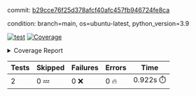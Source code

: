 commit: [b29cce76f25d378afcf40afc457fb946724fe8ca](https://github.com/rcmdnk/s3-reader/tree/b29cce76f25d378afcf40afc457fb946724fe8ca)

condition: branch=main, os=ubuntu-latest, python_version=3.9

[![test](https://github.com/rcmdnk/s3-reader/actions/workflows/test.yml/badge.svg)](https://github.com/rcmdnk/s3-reader/actions/runs/16737438292)
<a href="https://github.com/rcmdnk/s3-reader/blob/b29cce76f25d378afcf40afc457fb946724fe8ca/README.md"><img alt="Coverage" src="https://img.shields.io/badge/Coverage-35%25-red.svg" /></a><details><summary>Coverage Report </summary><table><tr><th>File</th><th>Stmts</th><th>Miss</th><th>Cover</th><th>Missing</th></tr><tbody><tr><td colspan="5"><b>src/s3_reader</b></td></tr><tr><td>&nbsp; &nbsp;<a href="https://github.com/rcmdnk/s3-reader/blob/b29cce76f25d378afcf40afc457fb946724fe8ca/src/s3_reader/file.py">file.py</a></td><td>91</td><td>62</td><td>32%</td><td><a href="https://github.com/rcmdnk/s3-reader/blob/b29cce76f25d378afcf40afc457fb946724fe8ca/src/s3_reader/file.py#L59-L62">59&ndash;62</a>, <a href="https://github.com/rcmdnk/s3-reader/blob/b29cce76f25d378afcf40afc457fb946724fe8ca/src/s3_reader/file.py#L65">65</a>, <a href="https://github.com/rcmdnk/s3-reader/blob/b29cce76f25d378afcf40afc457fb946724fe8ca/src/s3_reader/file.py#L68-L75">68&ndash;75</a>, <a href="https://github.com/rcmdnk/s3-reader/blob/b29cce76f25d378afcf40afc457fb946724fe8ca/src/s3_reader/file.py#L78-L80">78&ndash;80</a>, <a href="https://github.com/rcmdnk/s3-reader/blob/b29cce76f25d378afcf40afc457fb946724fe8ca/src/s3_reader/file.py#L84-L90">84&ndash;90</a>, <a href="https://github.com/rcmdnk/s3-reader/blob/b29cce76f25d378afcf40afc457fb946724fe8ca/src/s3_reader/file.py#L94-L98">94&ndash;98</a>, <a href="https://github.com/rcmdnk/s3-reader/blob/b29cce76f25d378afcf40afc457fb946724fe8ca/src/s3_reader/file.py#L103-L148">103&ndash;148</a>, <a href="https://github.com/rcmdnk/s3-reader/blob/b29cce76f25d378afcf40afc457fb946724fe8ca/src/s3_reader/file.py#L151-L164">151&ndash;164</a></td></tr><tr><td><b>TOTAL</b></td><td><b>96</b></td><td><b>62</b></td><td><b>35%</b></td><td>&nbsp;</td></tr></tbody></table></details>

| Tests | Skipped | Failures | Errors | Time |
| ----- | ------- | -------- | -------- | ------------------ |
| 2 | 0 :zzz: | 0 :x: | 0 :fire: | 0.922s :stopwatch: |

